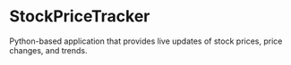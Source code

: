 # StockPriceTracker
Python-based application that provides live updates of stock prices, price changes, and trends.
